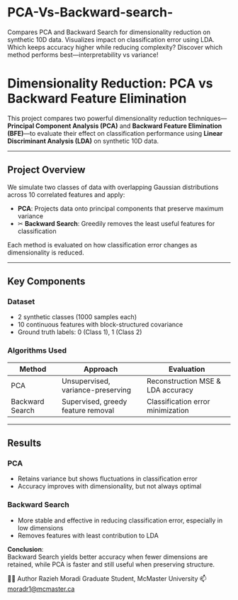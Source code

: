 # PCA-Vs-Backward-search-
Compares PCA and Backward Search for dimensionality reduction on synthetic 10D data. Visualizes impact on classification error using LDA. Which keeps accuracy higher while reducing complexity? Discover which method performs best—interpretability vs variance!
#  Dimensionality Reduction: PCA vs Backward Feature Elimination

This project compares two powerful dimensionality reduction techniques—**Principal Component Analysis (PCA)** and **Backward Feature Elimination (BFE)**—to evaluate their effect on classification performance using **Linear Discriminant Analysis (LDA)** on synthetic 10D data.

---

##  Project Overview

We simulate two classes of data with overlapping Gaussian distributions across 10 correlated features and apply:

-  **PCA**: Projects data onto principal components that preserve maximum variance
- ✂ **Backward Search**: Greedily removes the least useful features for classification

Each method is evaluated on how classification error changes as dimensionality is reduced.

---

##  Key Components

###  Dataset
- 2 synthetic classes (1000 samples each)
- 10 continuous features with block-structured covariance
- Ground truth labels: 0 (Class 1), 1 (Class 2)

###  Algorithms Used

| Method | Approach | Evaluation |
|--------|----------|------------|
| PCA | Unsupervised, variance-preserving | Reconstruction MSE & LDA accuracy |
| Backward Search | Supervised, greedy feature removal | Classification error minimization |

---

##  Results

###  PCA
- Retains variance but shows fluctuations in classification error
- Accuracy improves with dimensionality, but not always optimal

###  Backward Search
- More stable and effective in reducing classification error, especially in low dimensions
- Removes features with least contribution to LDA

 **Conclusion**:  
Backward Search yields better accuracy when fewer dimensions are retained, while PCA is faster and still useful when preserving structure.


👩‍💻 Author
Razieh Moradi Graduate Student, McMaster University 📫 moradr1@mcmaster.ca


